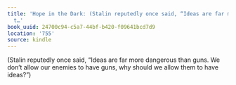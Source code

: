 ```yaml
---
title: 'Hope in the Dark: (Stalin reputedly once said, “Ideas are far more dangerous
  t…'
book_uuid: 24700c94-c5a7-44bf-b420-f09641bcd7d9
location: '755'
source: kindle
---
```


(Stalin reputedly once said, “Ideas are far more dangerous than guns. We don’t allow our enemies to have guns, why should we allow them to have ideas?”)